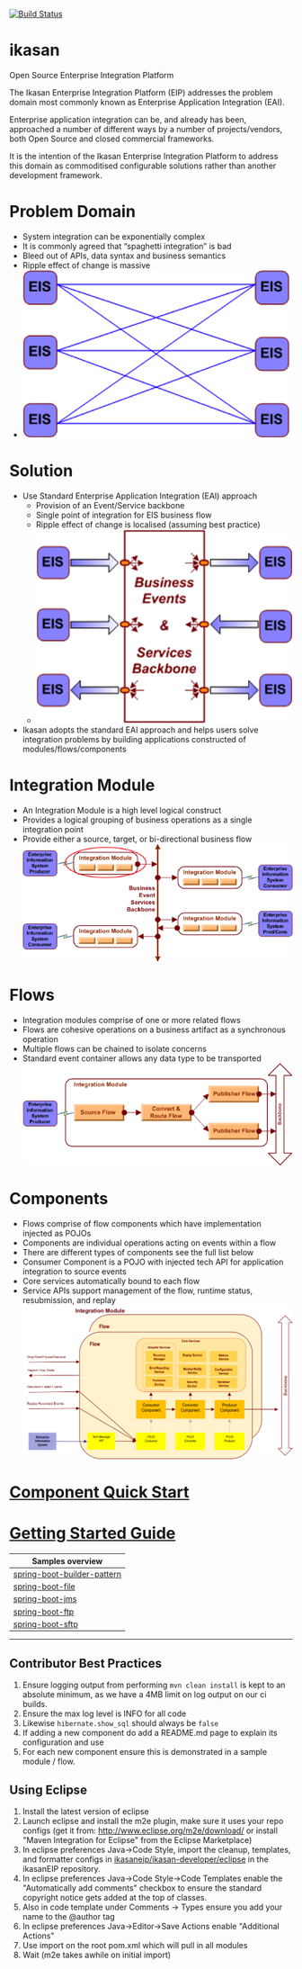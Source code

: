 [![Build Status](https://travis-ci.org/ikasanEIP/ikasan.svg?branch=master)](https://travis-ci.org/ikasanEIP/ikasan)

ikasan
======

Open Source Enterprise Integration Platform

The Ikasan Enterprise Integration Platform (EIP) addresses the problem 
domain most commonly known as Enterprise Application Integration (EAI). 

Enterprise application integration can be, and already has been, 
approached a number of different ways by a number of projects/vendors, 
both Open Source and closed commercial frameworks. 

It is the intention of the Ikasan Enterprise Integration Platform 
to address this domain as commoditised configurable solutions rather 
than another development framework.


# Problem Domain

* System integration can be exponentially complex
* It is commonly agreed that “spaghetti integration” is bad
* Bleed out of APIs, data syntax and business semantics
* Ripple effect of change is massive
* ![Problem Domain](ikasaneip/developer/docs/quickstart-images/problem-domain.png) 


# Solution

* Use Standard Enterprise Application Integration (EAI) approach
  * Provision of an Event/Service backbone
  * Single point of integration for EIS business flow
  * Ripple effect of change is localised (assuming best practice)
  * ![Problem Domain](ikasaneip/developer/docs/quickstart-images/ei-standard-approach.png) 
* Ikasan adopts the standard EAI approach and helps users solve integration problems by building applications constructed of modules/flows/components

#  Integration Module

* An Integration Module is a high level logical construct
* Provides a logical grouping of business operations as a single integration point
* Provide either a source, target, or bi-directional business flow
![Integration Modules](ikasaneip/developer/docs/quickstart-images/ikasan-anatomy.png) 

#  Flows

 * Integration modules comprise of one or more related flows
 * Flows are cohesive operations on a business artifact as a synchronous operation
 * Multiple flows can be chained to isolate concerns
 * Standard event container allows any data type to be transported
 ![Flows](ikasaneip/developer/docs/quickstart-images/ikasan-anatomy-flows.png) 

#  Components

 * Flows comprise of flow components which have implementation injected as POJOs
 * Components are individual operations acting on events within a flow
 * There are different types of components see the full list below
 * Consumer Component is a POJO with injected tech API for application integration to source events
 * Core services automatically bound to each flow
 * Service APIs support management of the flow, runtime status, resubmission, and replay
 ![Detail view](ikasaneip/developer/docs/quickstart-images/ikasan-anatomy-detail.png) 


[Component Quick Start](ikasaneip/component/Readme.md)
==========

[Getting Started Guide](ikasaneip/developer/)
==========


| Samples overview |
|------------------|
|  [spring-boot-builder-pattern](ikasaneip/sample/spring-boot/builder-pattern/README.md) |
|  [spring-boot-file](ikasaneip/sample/spring-boot/file/README.md) |
|  [spring-boot-jms](ikasaneip/sample/spring-boot/jms/README.md) |
|  [spring-boot-ftp](ikasaneip/sample/spring-boot/ftp/README.md) |
|  [spring-boot-sftp](ikasaneip/sample/spring-boot/sftp/README.md) |
---------------------


Contributor Best Practices
--------------------------
1. Ensure logging output from performing ```mvn clean install``` is kept to an absolute minimum, 
   as we have a 4MB limit on log output on our ci builds. 
2. Ensure the max log level is INFO for all code
3. Likewise ```hibernate.show_sql``` should always be ```false``` 
2. If adding a new component do add a README.md page to explain its configuration and use
3. For each new component ensure this is demonstrated in a sample module / flow. 
   
Using Eclipse
-------------
1. Install the latest version of eclipse
2. Launch eclipse and install the m2e plugin, make sure it uses your repo configs 
   (get it from: http://www.eclipse.org/m2e/download/ or install "Maven Integration for Eclipse" from the Eclipse Marketplace)
3. In eclipse preferences Java->Code Style, import the cleanup, templates, and
   formatter configs in [ikasaneip/ikasan-developer/eclipse](https://github.com/ikasanEIP/ikasan/tree/master/ikasaneip/developer/eclipse) in the ikasanEIP repository.
4. In eclipse preferences Java->Code Style->Code Templates enable the "Automatically add comments"
   checkbox to ensure the standard copyright notice gets added at the top of classes. 
5. Also in code template under Comments -> Types ensure you add your name to the @author tag   
6. In eclipse preferences Java->Editor->Save Actions enable "Additional Actions"
7. Use import on the root pom.xml which will pull in all modules
8. Wait (m2e takes awhile on initial import)


